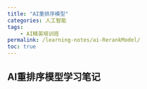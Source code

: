 ```yaml
---
title: "AI重排序模型"
categories: 人工智能
tags:
    - AI精英培训班
permalink: /learning-notes/ai-RerankModel/
toc: true
---
```


## AI重排序模型学习笔记






